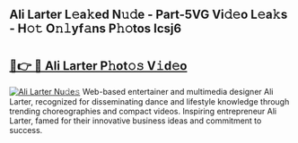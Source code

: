 ## Ali Larter L𝚎a𝚔ed N𝚞𝚍e - Part-5VG Vi𝚍𝚎o L𝚎a𝚔s - H𝚘𝚝 O𝚗𝚕yf𝚊ns P𝚑𝚘tos Icsj6

# <h2><a href="http://kf1gmf2.oniu.top/?m=Ali+Larter">🔗👉 🔴 Ali Larter P𝚑ot𝚘𝚜 V𝚒d𝚎o</a></h2>

[![Ali Larter Nu𝚍e𝚜](https://i.imgur.com/0qMVB7G.gif)](http://kf1gmf2.oniu.top/?m=Ali+Larter)
Web-based entertainer and multimedia designer Ali Larter, recognized for disseminating dance and lifestyle knowledge through trending choreographies and compact videos. Inspiring entrepreneur Ali Larter, famed for their innovative business ideas and commitment to success.  
